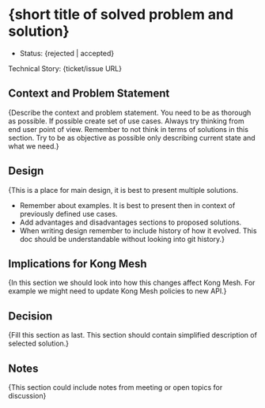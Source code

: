 # {short title of solved problem and solution}

* Status: {rejected | accepted} <!-- recommended to have the status as accepted proactively and then to change it if needed -->

Technical Story: {ticket/issue URL} <!-- link to the github issue -->

## Context and Problem Statement

{Describe the context and problem statement. You need to be as thorough as possible. If possible create set of use cases.
Always try thinking from end user point of view. Remember to not think in terms of solutions in this section. Try to be as 
objective as possible only describing current state and what we need.}

## Design

{This is a place for main design, it is best to present multiple solutions. 
- Remember about examples. It is best to present then in context of previously defined use cases. 
- Add advantages and disadvantages sections to proposed solutions.
- When writing design remember to include history of how it evolved. This doc should be understandable without looking into git history.}

## Implications for Kong Mesh

{In this section we should look into how this changes affect Kong Mesh. For example we might need to update Kong Mesh policies to new API.}

## Decision

{Fill this section as last. This section should contain simplified description of selected solution.}

## Notes <!-- optional -->

{This section could include notes from meeting or open topics for discussion}
